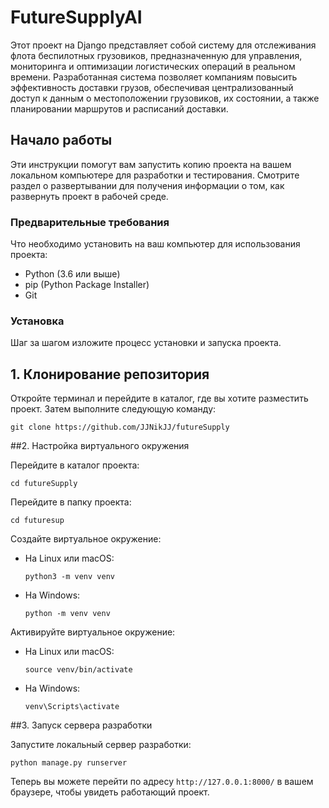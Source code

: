 # FutureSupplyAI

Этот проект на Django представляет собой систему для отслеживания флота беспилотных грузовиков, предназначенную для управления, мониторинга и оптимизации логистических операций в реальном времени. Разработанная система позволяет компаниям повысить эффективность доставки грузов, обеспечивая централизованный доступ к данным о местоположении грузовиков, их состоянии, а также планировании маршрутов и расписаний доставки.

## Начало работы

Эти инструкции помогут вам запустить копию проекта на вашем локальном компьютере для разработки и тестирования. Смотрите раздел о развертывании для получения информации о том, как развернуть проект в рабочей среде.

### Предварительные требования

Что необходимо установить на ваш компьютер для использования проекта:

- Python (3.6 или выше)
- pip (Python Package Installer)
- Git

### Установка

Шаг за шагом изложите процесс установки и запуска проекта.

## 1. Клонирование репозитория

   Откройте терминал и перейдите в каталог, где вы хотите разместить проект. Затем выполните следующую команду:
  ```
git clone https://github.com/JJNikJJ/futureSupply
  ```

##2. Настройка виртуального окружения

Перейдите в каталог проекта:

  ```
cd futureSupply
  ```

Перейдите в папку проекта:

  ```
cd futuresup
  ```

Создайте виртуальное окружение:

- На Linux или macOS:

  ```
  python3 -m venv venv
  ```

- На Windows:

  ```
  python -m venv venv
  ```

Активируйте виртуальное окружение:

- На Linux или macOS:

  ```
  source venv/bin/activate
  ```

- На Windows:

  ```
  venv\Scripts\activate
  ```

##3. Запуск сервера разработки

Запустите локальный сервер разработки:

  ```
python manage.py runserver
  ```

Теперь вы можете перейти по адресу `http://127.0.0.1:8000/` в вашем браузере, чтобы увидеть работающий проект.
